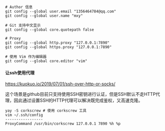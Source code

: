 ```shell
# Author 信息
git config --global user.email "1356464784@qq.com"
git config --global user.name "mxy"

# Git 支持中文显示
git config --global core.quotepath false

# Proxy
git config --global http.proxy "127.0.0.1:7890"
git config --global https.proxy "127.0.0.1:7890"

# 使用 Vim 作为编辑器
git config --global core.editor "vim"
```

#### 让ssh使用代理

https://kuokuo.io/2019/07/01/ssh-over-http-or-socks/

这个场景是github目前只支持使用SSH密钥进行认证，但是SSH默认不走HTTP代理，因此通过设置SSH的HTTP代理可以解决既完成鉴权，又高速克隆。

```shell
yay -S corkscrew # 使用 corkscrew 工具
vim ~/.ssh/config
-----------------
ProxyCommand /usr/bin/corkscrew 127.0.0.1 7890 %h %p
```




